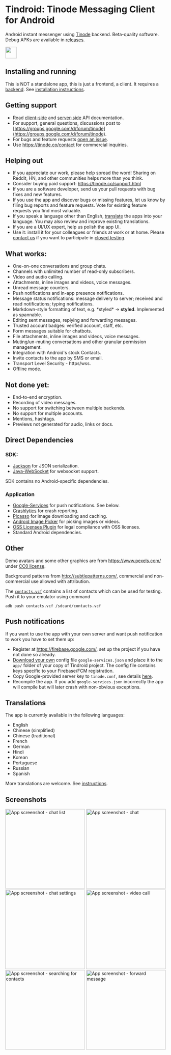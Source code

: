 # Tindroid: Tinode Messaging Client for Android

Android instant messenger using [Tinode](https://github.com/tinode/chat/) backend. Beta-quality software.
Debug APKs are available in [releases](https://github.com/tinode/tindroid/releases).

<a href="https://play.google.com/store/apps/details?id=co.tinode.tindroidx"><img src="play-store.svg" height=36></a>

## Installing and running

This is NOT a standalone app, this is just a frontend, a client. It requires a [backend](https://github.com/tinode/chat/). See [installation instructions](https://github.com/tinode/chat/blob/master/INSTALL.md).

## Getting support

* Read [client-side](http://tinode.github.io/java-api/) and [server-side](https://github.com/tinode/chat/blob/master/docs/API.md) API documentation.
* For support, general questions, discussions post to [https://groups.google.com/d/forum/tinode](https://groups.google.com/d/forum/tinode).
* For bugs and feature requests [open an issue](https://github.com/tinode/tindroid/issues/new).
* Use https://tinode.co/contact for commercial inquiries.

## Helping out

* If you appreciate our work, please help spread the word! Sharing on Reddit, HN, and other communities helps more than you think.
* Consider buying paid support: https://tinode.co/support.html
* If you are a software developer, send us your pull requests with bug fixes and new features.
* If you use the app and discover bugs or missing features, let us know by filing bug reports and feature requests. Vote for existing feature requests you find most valuable.
* If you speak a language other than English, [translate](https://github.com/tinode/chat/blob/devel/docs/translations.md#android) the apps into your language. You may also review and improve existing translations.
* If you are a UI/UX expert, help us polish the app UI.
* Use it: install it for your colleagues or friends at work or at home. Please [contact us](https://tinode.co/contact) if you want to participate in [closed testing](https://support.google.com/googleplay/android-developer/answer/9845334?hl=en).

## What works:

* One-on-one conversations and group chats.
* Channels with unlimited number of read-only subscribers.
* Video and audio calling.
* Attachments, inline images and videos, voice messages.
* Unread message counters.
* Push notifications and in-app presence notifications.
* Message status notifications: message delivery to server; received and read notifications; typing notifications.
* Markdown-style formatting of text, e.g. \*styled\* &rarr; **styled**. Implemented as spannable.
* Editing sent messages, replying and forwarding messages.
* Trusted account badges: verified account, staff, etc.
* Form messages suitable for chatbots.
* File attachments, inline images and videos, voice messages.
* Muting/un-muting conversations and other granular permission management.
* Integration with Android's stock Contacts.
* Invite contacts to the app by SMS or email.
* Transport Level Security - https/wss.
* Offline mode.

## Not done yet:

* End-to-end encryption.
* Recording of video messages.
* No support for switching between multiple backends.
* No support for multiple accounts.
* Mentions, hashtags.
* Previews not generated for audio, links or docs.

## Direct Dependencies

### SDK:

* [Jackson](https://github.com/FasterXML/jackson) for JSON serialization.
* [Java-WebSocket](https://github.com/TooTallNate/Java-WebSocket/) for websocket support.

SDK contains no Android-specific dependencies.

### Application

* [Google-Services](https://firebase.google.com/docs/cloud-messaging/android/client) for push notifications. See below.
* [Crashlytics](https://firebase.google.com/docs/android/setup) for crash reporting.
* [Picasso](https://square.github.io/picasso/) for image downloading and caching.
* [Android Image Picker](https://github.com/esafirm/android-image-picker) for picking images or videos.
* [OSS Licenses Plugin](https://github.com/google/play-services-plugins/tree/master/oss-licenses-plugin) for legal compliance with OSS licenses.
* Standard Android dependencies.

## Other

Demo avatars and some other graphics are from https://www.pexels.com/ under [CC0 license](https://www.pexels.com/photo-license/).

Background patterns from http://subtlepatterns.com/, commercial and non-commercial use allowed with attribution.

The [`contacts.vcf`](./contacts.vcf) contains a list of contacts which can be used for testing. Push it to your emulator using command

```
adb push contacts.vcf /sdcard/contacts.vcf
```

## Push notifications

If you want to use the app with your own server and want push notification to work you have to set them up:

* Register at https://firebase.google.com/, set up the project if you have not done so already.
* [Download your own](https://developers.google.com/android/guides/google-services-plugin) config file `google-services.json` and place it to the `app/` folder of your copy of Tindroid project. The config file contains keys specific to your Firebase/FCM registration.
* Copy Google-provided server key to `tinode.conf`, see details [here](https://github.com/tinode/chat/blob/master/docs/faq.md#q-how-to-setup-fcm-push-notifications).
* Recompile the app. If you add `google-services.json` incorrectly the app will compile but will later crash with non-obvious exceptions.

## Translations

The app is currently available in the following languages:

* English
* Chinese (simplified)
* Chinese (traditional)
* French
* German
* Hindi
* Korean
* Portuguese
* Russian
* Spanish

More translations are welcome. See [instructions](https://github.com/tinode/chat/blob/devel/docs/translations.md#android).

## Screenshots

<img src="android-contacts.png" alt="App screenshot - chat list" width="250" /> <img src="android-chat.png" alt="App screenshot - chat" width="250" /> <img src="android-topic-info.png" alt="App screenshot - chat settings" width="250" />
<img src="android-video-call.png" alt="App screenshot - video call" width="250" /> <img src="android-find-people.png" alt="App screenshot - searching for contacts" width="250" /> <img src="android-forward.png" alt="App screenshot - forward message" width="250" />

